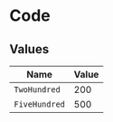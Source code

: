 # Code


## Values

| Name          | Value         |
| ------------- | ------------- |
| `TwoHundred`  | 200           |
| `FiveHundred` | 500           |